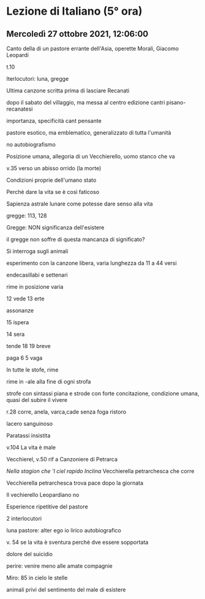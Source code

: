 #  Lezione di Italiano (5° ora)
## Mercoledì 27 ottobre 2021, 12:06:00

Canto della di un pastore errante dell'Asia, operette Morali, Giacomo Leopardi

t.10

Iterlocutori: luna, gregge

Ultima canzone scritta prima di lasciare Recanati

dopo il sabato del villaggio, ma messa al centro edizione cantri pisano-recanatesi

importanza, specificità
cant pensante

pastore esotico, ma emblematico, generalizzato di tutta l'umanità

no autobiografismo


Posizione umana, allegoria di un Vecchierello, uomo stanco che va

v.35 verso un abisso orrido (la morte)

Condizioni proprie dell'umano stato

Perchè dare la vita se è così faticoso


Sapienza astrale lunare come potesse dare senso alla vita

gregge: 113, 128


Gregge: NON significanza dell'esistere

il gregge non soffre di questa mancanza di significato?

Si interroga sugli animali


esperimento con la canzone libera, varia lunghezza da 11 a 44 versi

endecasillabi e settenari

rime in posizione varia

12 vede
13 erte

assonanze

15 ispera

14 sera


tende 18
19 breve

paga 6
5 vaga

In tutte le stofe, rime


rime in -ale alla fine di ogni strofa


strofe con sintassi piana e strode con forte concitazione, condizione umana, quasi del subire il vivere

r.28 corre, anela, varca,cade senza foga ristoro

lacero sanguinoso

Paratassi insistita

v.104  La vita è male

Vecchierel, v.50 rif a Canzoniere di Petrarca

_Nella stagion che 'l ciel rapido Inclina_
Vecchierella petrarchesca che corre

Vecchierella petrarchesca trova pace dopo la giornata

Il vechierello Leopardiano no

Esperience ripetitive del pastore

2 interlocutori 

luna
pastore: alter ego io lirico autobiografico


v. 54 se la vita è sventura perchè dve essere sopportata

dolore del suicidio


perire: venire meno alle amate compagnie


Miro: 85 
in cielo le stelle


animali privi del sentimento del male di esistere


<!--stackedit_data:
eyJoaXN0b3J5IjpbLTE5NTgwMjU4MTAsMTA2MzYzMTc5Myw3Nj
IyMjcyMjEsMjEzMDIwMDY5Nl19
-->